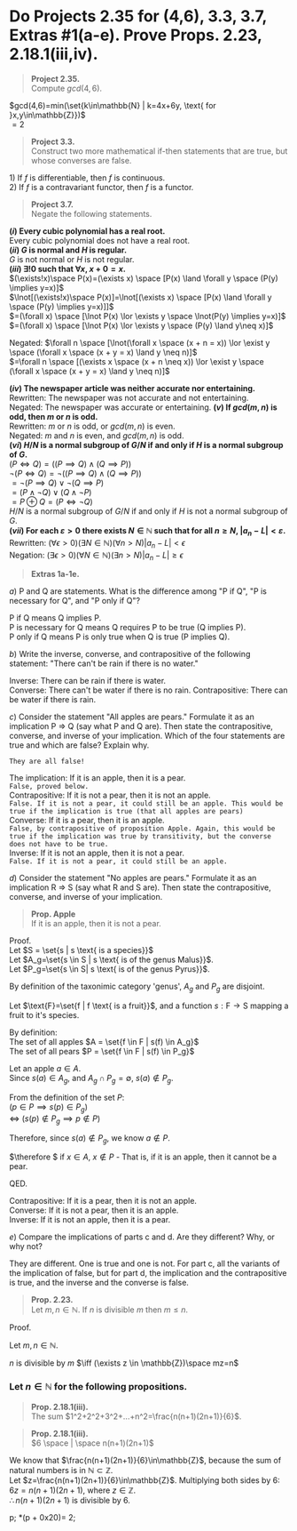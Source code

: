 # Do Projects 2.35 for (4,6), 3.3, 3.7, Extras #1(a-e). Prove Props. 2.23, 2.18.1(iii,iv).   

> **Project 2.35.**  
> Compute $gcd(4,6)$.  

$gcd(4,6)=min(\set{k\in\mathbb{N} | k=4x+6y, \text{ for }x,y\in\mathbb{Z}})$  
$=2$

> **Project 3.3.**  
> Construct two more mathematical if-then statements that are true, but whose converses are false.  

$1)$ If $f$ is differentiable, then $f$ is continuous.  
$2)$ If $f$ is a contravariant functor, then $f$ is a functor.   

> **Project 3.7.**  
> Negate the following statements.  

**$(i)$ Every cubic polynomial has a real root.**  
Every cubic polynomial does not have a real root.  
**$(ii)$ $G$ is normal and $H$ is regular.**  
$G$ is not normal or $H$ is not regular.  
**$(iii)$ $\exists!0$ such that $\forall x$, $x + 0 = x$.**  
$(\exists!x)\space P(x)=(\exists x) \space [P(x) \land \forall y \space (P(y) \implies y=x)]$  
$\lnot[(\exists!x)\space P(x)]=\lnot[(\exists x) \space [P(x) \land \forall y \space (P(y) \implies y=x)]]$  
$=(\forall x) \space [\lnot P(x) \lor \exists y \space \lnot(P(y) \implies y=x)]$  
$=(\forall x) \space [\lnot P(x) \lor \exists y \space (P(y) \land y\neq x)]$  

Negated: $\forall n \space [\lnot(\forall x \space (x + n = x)) \lor \exist y \space (\forall x \space (x + y = x) \land y \neq n)]$  
$=\forall n \space [(\exists x \space (x + n \neq x)) \lor \exist y \space (\forall x \space (x + y = x) \land y \neq n)]$  

**$(iv)$ The newspaper article was neither accurate nor entertaining.**  
Rewritten: The newspaper was not accurate and not entertaining.  
Negated: The newspaper was accurate or entertaining. 
**$(v)$ If $gcd(m, n)$ is odd, then $m$ or $n$ is odd.**  
Rewritten: $m$ or $n$ is odd, or $gcd(m,n)$ is even.  
Negated: $m$ and $n$ is even, and $gcd(m,n)$ is odd.  
**$(vi)$ $H/N$ is a normal subgroup of $G/N$ if and only if $H$ is a normal subgroup of $G$.**  
$(P\iff Q) = ((P\implies Q) \land (Q\implies P))$  
$\lnot(P\iff Q) = \lnot((P\implies Q) \land (Q\implies P))$  
$=\lnot(P\implies Q) \lor \lnot(Q\implies P)$  
$=(P\land \lnot Q) \lor (Q\land \lnot P)$  
$=P\oplus Q=(P\iff \lnot Q)$  
$H/N$ is a normal subgroup of $G/N$ if and only if $H$ is not a normal subgroup of $G$.  
**$(vii)$ For each $ε > 0$ there exists $N ∈ \mathbb{N}$ such that for all $n ≥ N$, $|a_n − L| < ε$.**   
Rewritten: $(\forall \epsilon>0)(\exists N\in\mathbb{N})(\forall n>N) |a_n-L| < \epsilon$  
Negation: $(\exists\epsilon>0)(\forall N\in\mathbb{N})(\exists n > N) |a_n-L|\geq \epsilon$

> **Extras 1a-1e.**  

$a)$ P and Q are statements. What is the difference among "P if Q", "P is necessary for Q", and "P only if Q"?  

P if Q means Q implies P.  
P is necessary for Q means Q requires P to be true (Q implies P).  
P only if Q means P is only true when Q is true (P implies Q).  

$b)$ Write the inverse, converse, and contrapositive of the following statement: "There can't be rain if there is no water."  

Inverse: There can be rain if there is water.  
Converse: There can't be water if there is no rain.
Contrapositive: There can be water if there is rain.  

$c)$ Consider the statement "All apples are pears." Formulate it as an implication P ⇒ Q (say what P and Q are). Then state the contrapositive, converse, and inverse of your implication. Which of the four statements are true and which are false? Explain why.  

`They are all false!`  

The implication: If it is an apple, then it is a pear.  
`False, proved below.`  
Contrapositive: If it is not a pear, then it is not an apple.  
`False. If it is not a pear, it could still be an apple. This would be true if the implication is true (that all apples are pears)`  
Converse: If it is a pear, then it is an apple.  
`False, by contrapositive of proposition Apple. Again, this would be true if the implication was true by transitivity, but the converse does not have to be true.`  
Inverse: If it is not an apple, then it is not a pear.  
`False. If it is not a pear, it could still be an apple.`  

$d)$ Consider the statement "No apples are pears." Formulate it as an implication R ⇒ S (say what R and S are). Then state the contrapositive, converse, and inverse of your implication.  

> **Prop. Apple**  
> If it is an apple, then it is not a pear.  

Proof.  
Let $S = \set{s | s \text{ is a species}}$  
Let $A_g=\set{s \in S | s \text{ is of the genus Malus}}$.  
Let $P_g=\set{s \in S| s \text{ is of the genus Pyrus}}$.  

By definition of the taxonimic category 'genus', $A_g$ and $P_g$ are disjoint.  

Let $\text{F}=\set{f | f \text{ is a fruit}}$, and a function $s: \text{F} \rightarrow \text{S}$ mapping a fruit to it's species.    

By definition:  
The set of all apples $A = \set{f \in F | s(f) \in A_g}$  
The set of all pears $P = \set{f \in F | s(f) \in P_g}$  

Let an apple $a\in A$.  
Since $s(a)\in A_g$, and $A_g \cap P_g = \emptyset$, $s(a)\notin P_g$.  

From the definition of the set $P$:  
$(p\in P \implies s(p)\in P_g)$  
$\iff$ $(s(p) \notin P_g \implies p\notin P)$  

Therefore, since $s(a)\notin P_g$, we know $a \notin P$.  

$\therefore $ if $x\in A$, $x\notin P$ - That is, if it is an apple, then it cannot be a pear.  

$\text{QED.}$  

Contrapositive: If it is a pear, then it is not an apple.  
Converse: If it is not a pear, then it is an apple.  
Inverse: If it is not an apple, then it is a pear.  

$e)$ Compare the implications of parts c and d. Are they different? Why, or why not?  

They are different. One is true and one is not. For part c, all the variants of the implication of false, but for part d, the implication and the contrapositive is true, and the inverse and the converse is false.  

> **Prop. 2.23.**  
> Let $m,n\in\mathbb{N}$. If $n$ is divisible $m$ then $m\leq n$.  

Proof.  

Let $m,n\in\mathbb{N}$.  

$n$ is divisible by $m$ $\iff (\exists z \in \mathbb{Z})\space mz=n$  

### Let $n\in\mathbb{N}$ for the following propositions.  

> **Prop. 2.18.1(iii).**  
> The sum $1^2+2^2+3^2+...+n^2=\frac{n(n+1)(2n+1)}{6}$.  



> **Prop. 2.18.1(iii).**  
> $6 \space | \space n(n+1)(2n+1)$

We know that $\frac{n(n+1)(2n+1)}{6}\in\mathbb{Z}$, because the sum of natural numbers is in $\mathbb{N}\subset \mathbb{Z}$.  
Let $z=\frac{n(n+1)(2n+1)}{6}\in\mathbb{Z}$.  Multiplying both sides by $6$:  
$6z=n(n+1)(2n+1)$, where $z\in\mathbb{Z}$.  
$\therefore n(n+1)(2n+1)$ is divisible by $6$.  

p;
*(p + 0x20)= 2;